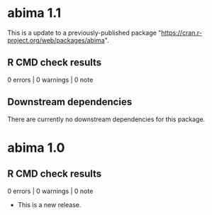 # abima 1.1

This is a update to a  previously-published package
"https://cran.r-project.org/web/packages/abima".

## R CMD check results

0 errors | 0 warnings | 0 note

## Downstream dependencies

There are currently no downstream dependencies for this package.




# abima 1.0

## R CMD check results

0 errors | 0 warnings | 0 note

* This is a new release.
